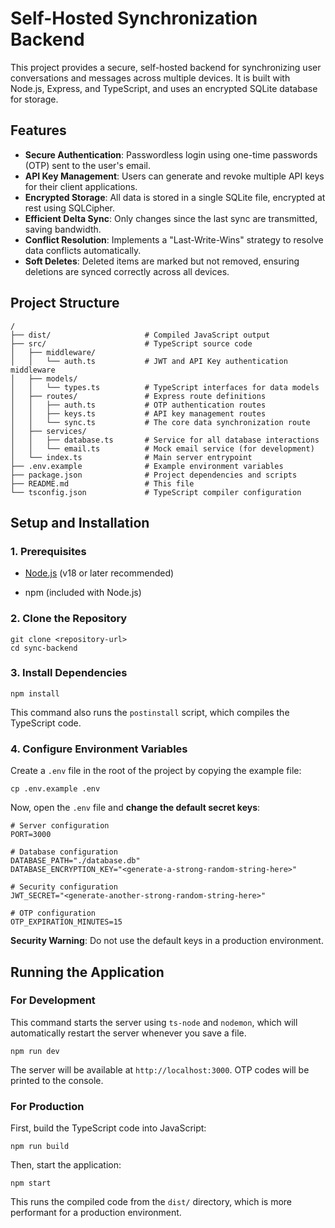 # Self-Hosted Synchronization Backend

This project provides a secure, self-hosted backend for synchronizing user conversations and messages across multiple devices. It is built with Node.js, Express, and TypeScript, and uses an encrypted SQLite database for storage.

## Features

- **Secure Authentication**: Passwordless login using one-time passwords (OTP) sent to the user's email.
- **API Key Management**: Users can generate and revoke multiple API keys for their client applications.
- **Encrypted Storage**: All data is stored in a single SQLite file, encrypted at rest using SQLCipher.
- **Efficient Delta Sync**: Only changes since the last sync are transmitted, saving bandwidth.
- **Conflict Resolution**: Implements a "Last-Write-Wins" strategy to resolve data conflicts automatically.
- **Soft Deletes**: Deleted items are marked but not removed, ensuring deletions are synced correctly across all devices.

## Project Structure

```
/
├── dist/                     # Compiled JavaScript output
├── src/                      # TypeScript source code
│   ├── middleware/
│   │   └── auth.ts           # JWT and API Key authentication middleware
│   ├── models/
│   │   └── types.ts          # TypeScript interfaces for data models
│   ├── routes/               # Express route definitions
│   │   ├── auth.ts           # OTP authentication routes
│   │   ├── keys.ts           # API key management routes
│   │   └── sync.ts           # The core data synchronization route
│   ├── services/
│   │   ├── database.ts       # Service for all database interactions
│   │   └── email.ts          # Mock email service (for development)
│   └── index.ts              # Main server entrypoint
├── .env.example              # Example environment variables
├── package.json              # Project dependencies and scripts
├── README.md                 # This file
└── tsconfig.json             # TypeScript compiler configuration
```

## Setup and Installation

### 1\. Prerequisites

- [Node.js](https://nodejs.org/ 'null') (v18 or later recommended)

- npm (included with Node.js)

### 2\. Clone the Repository

    git clone <repository-url>
    cd sync-backend

### 3\. Install Dependencies

    npm install

This command also runs the `postinstall` script, which compiles the TypeScript code.

### 4\. Configure Environment Variables

Create a `.env` file in the root of the project by copying the example file:

    cp .env.example .env

Now, open the `.env` file and **change the default secret keys**:

    # Server configuration
    PORT=3000

    # Database configuration
    DATABASE_PATH="./database.db"
    DATABASE_ENCRYPTION_KEY="<generate-a-strong-random-string-here>"

    # Security configuration
    JWT_SECRET="<generate-another-strong-random-string-here>"

    # OTP configuration
    OTP_EXPIRATION_MINUTES=15

**Security Warning**: Do not use the default keys in a production environment.

## Running the Application

### For Development

This command starts the server using `ts-node` and `nodemon`, which will automatically restart the server whenever you save a file.

    npm run dev

The server will be available at `http://localhost:3000`. OTP codes will be printed to the console.

### For Production

First, build the TypeScript code into JavaScript:

    npm run build

Then, start the application:

    npm start

This runs the compiled code from the `dist/` directory, which is more performant for a production environment.
